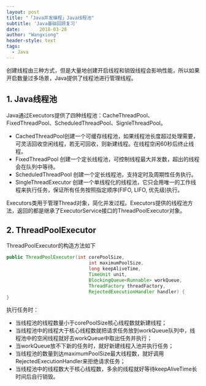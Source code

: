 ```yaml
---
layout: post
title: "「Java并发编程」Java线程池"
subtitle: 'Java基础回顾复习'
date:       2018-03-28
author: "Wangxiong"
header-style: text
tags:
  - Java
---
```

创建线程由三种方式，但是大量地创建开启线程和销毁线程会影响性能，所以如果开启数量过多场景，Java提供了线程池进行管理线程。

## 1. Java线程池

Java通过Executors提供了四种线程池：CacheThreadPool、FixedThreadPool、ScheduledThreadPool、SignleThreadPool。

- CachedThreadPool创建一个可缓存线程池，如果线程池长度超过处理需要，可灵活回收空闲线程，若无可回收，则新建线程。在线程空闲60秒后终止线程。
- FixedThreadPool 创建一个定长线程池，可控制线程最大并发数，超出的线程会在队列中等待。
- ScheduledThreadPool 创建一个定长线程池，支持定时及周期性任务执行。
- SingleThreadExecutor 创建一个单线程化的线程池，它只会用唯一的工作线程来执行任务，保证所有任务按照指定顺序(FIFO, LIFO, 优先级)执行。

Executors类用于管理Thread对象，简化并发过程。Executors提供的线程池方法，返回的都是继承了ExecutorService接口的ThreadPoolExecutor对象。

## 2. ThreadPoolExecutor

ThreadPoolExecutor的构造方法如下

```java
public ThreadPoolExecutor(int corePoolSize,
                              int maximumPoolSize,
                              long keepAliveTime,
                              TimeUnit unit,
                              BlockingQueue<Runnable> workQueue,
                              ThreadFactory threadFactory,
                              RejectedExecutionHandler handler) {    
}
```

执行任务时：

- 当线程池的线程数量小于corePoolSize核心线程数就新建线程；
- 当线程池中的线程大于核心线程数就把请求任务放到workQueue队列中，线程池中的空闲线程就好去workQueue中取出任务并执行；
- 当workQueue放不下新的任务时，就好新建线程入池并执行任务；
- 当线程池的数量到达maximumPoolSize最大线程数，就好调用RejectedExecutionHandler来拒绝请求任务；
- 当线程池中的线程数大于核心线程数，多余的线程就好等待keepAliveTime长时间后自行销毁。

